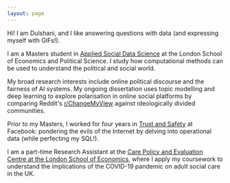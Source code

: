 ```yaml
---
layout: page
---
```


<p class="text-primary"> Hi! I am Dulshani, and I like answering questions with data (and expressing myself with GIFs!).</p> 

I am a Masters student in [Applied Social Data Science](https://www.lse.ac.uk/methodology) at the London School of Economics and Political Science. I study how computational methods can be used to understand the political and social world. 

My broad research interests include online political discourse and the fairness of AI systems. My ongoing dissertation uses topic modelling and deep learning to explore polarisation in online social platforms by comparing Reddit's [r/ChangeMyView](https://www.reddit.com/r/changemyview/) against ideologically divided communities. 

Prior to my Masters, I worked for four years in [Trust and Safety](https://about.fb.com/actions/promoting-safety-and-expression/) at Facebook: pondering the evils of the Internet by delving into operational data (while perfecting my SQL!).

I am a part-time Research Assistant at the [Care Policy and Evaluation Centre at the London School of Economics](https://www.lse.ac.uk/cpec), where I apply my coursework to understand the implications of the COVID-19 pandemic on adult social care in the UK.